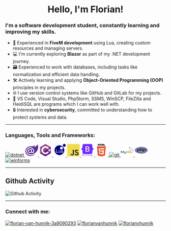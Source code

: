<h1 align="center">Hello, I'm Florian!</h1>
<h3>I'm a software development student, constantly learning and improving my skills.</h3>

- 🌟 Experienced in **FiveM development** using Lua, creating custom resources and managing servers.
- 💻 I'm currently exploring **Blazor** as part of my .NET development journey.
- 🗃️ Experienced to work with databases, including tasks like normalization and efficient data handling.  
- 🛠️ Actively learning and applying **Object-Oriented Programming (OOP)** principles in my projects.
- 🌐 I use version control systems like GitHub and GitLab for my projects.
- 📲 VS Code, Visual Studio, PhpStorm, SSMS, WinSCP, FileZilla and HeidiSQL are programs which I can work well with.
- 🔒 Interested in **cybersecurity**, committed to understanding how to protect systems and data.
  
---

<h3 align="left">Languages, Tools and Frameworks:</h3>
<p align="left">
  <a href="https://dotnet.microsoft.com/" target="_blank" rel="noreferrer"> <img src="img/dotnet.svg" alt="dotnet" width="40" height="40"/> </a>
  <a href="[https://getbootstrap.com](https://dotnet.microsoft.com/en-us/apps/aspnet/web-apps/blazor" target="_blank" rel="noreferrer"> <img src="https://raw.githubusercontent.com/devicons/devicon/master/icons/blazor/blazor-original.svg" alt="blazor" width="40" height="40"/> </a>
  <a href="https://www.w3schools.com/cs/" target="_blank" rel="noreferrer"> <img src="https://raw.githubusercontent.com/devicons/devicon/master/icons/csharp/csharp-original.svg" alt="csharp" width="40" height="40"/> </a>
  <a href="https://www.fivem.net/" target="_blank" rel="noreferrer"> <img src="https://raw.githubusercontent.com/devicons/devicon/master/icons/lua/lua-original.svg" alt="lua" width="40" height="40"/> </a>
  <a href="https://www.w3schools.com/js/" target="_blank" rel="noreferrer"> <img src="https://raw.githubusercontent.com/devicons/devicon/master/icons/javascript/javascript-original.svg" alt="javascript" width="40" height="40"/> </a>
  <a href="https://getbootstrap.com" target="_blank" rel="noreferrer"> <img src="https://raw.githubusercontent.com/devicons/devicon/master/icons/bootstrap/bootstrap-plain-wordmark.svg" alt="bootstrap" width="40" height="40"/> </a>
  <a href="https://www.w3.org/html/" target="_blank" rel="noreferrer"> <img src="https://raw.githubusercontent.com/devicons/devicon/master/icons/html5/html5-original-wordmark.svg" alt="html5" width="40" height="40"/> </a>
  <a href="https://git-scm.com/" target="_blank" rel="noreferrer"> <img src="https://www.vectorlogo.zone/logos/git-scm/git-scm-icon.svg" alt="git" width="40" height="40"/> </a>
  <a href="https://www.mysql.com/" target="_blank" rel="noreferrer"> <img src="https://raw.githubusercontent.com/devicons/devicon/master/icons/mysql/mysql-original-wordmark.svg" alt="mysql" width="40" height="40"/> </a>
  <a href="https://www.php.net" target="_blank" rel="noreferrer"> <img src="https://raw.githubusercontent.com/devicons/devicon/master/icons/php/php-original.svg" alt="php" width="40" height="40"/> </a>
  <a href="https://learn.microsoft.com/en-us/dotnet/desktop/winforms/overview/?view=netdesktop-9.0" target="_blank" rel="noreferrer"> <img src="img/winforms.svg" alt="winforms" width="40" height="40"/> </a>
</p>

---

## Github Activity
![Github Activity](https://github-readme-stats.vercel.app/api/top-langs/?username=Florianvhunnik&layout=compact&theme=dark)

---

<h3 align="left">Connect with me:</h3>
<p align="left">
<a href="https://linkedin.com/in/florian-van-hunnik-3a9090293" target="blank"><img align="center" src="https://raw.githubusercontent.com/rahuldkjain/github-profile-readme-generator/master/src/images/icons/Social/linked-in-alt.svg" alt="florian-van-hunnik-3a9090293" height="30" width="40" /></a>
<a href="https://instagram.com/florianvanhunnik" target="blank"><img align="center" src="https://raw.githubusercontent.com/rahuldkjain/github-profile-readme-generator/master/src/images/icons/Social/instagram.svg" alt="florianvanhunnik" height="30" width="40" /></a>
<a href="https://dev.to/florianvhunnik" target="blank"><img align="center" src="https://raw.githubusercontent.com/rahuldkjain/github-profile-readme-generator/master/src/images/icons/Social/devto.svg" alt="florianvhunnik" height="30" width="40" /></a>
</p>
